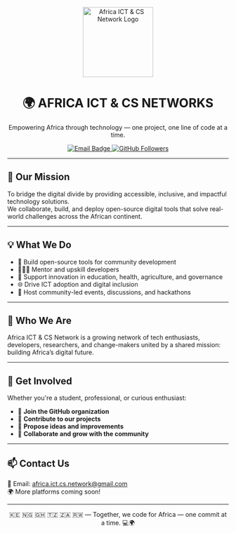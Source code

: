 <!-- org-profile-readme -->

<p align="center">
  <img src="https://avatars.githubusercontent.com/u/223937537?s=200&v=4" alt="Africa ICT & CS Network Logo" width="160" />
</p>

<h1 align="center">🌍 AFRICA ICT & CS NETWORKS</h1>

<p align="center">
  Empowering Africa through technology — one project, one line of code at a time.
</p>

<p align="center">
  <a href="mailto:africa.ict.cs.network@gmail.com">
    <img src="https://img.shields.io/badge/email-africa.ict.cs.network@gmail.com-blue?style=for-the-badge&logo=gmail" alt="Email Badge" />
  </a>
  <a href="https://github.com/africaictnetwork">
    <img src="https://img.shields.io/github/followers/africaictnetwork?label=Follow&style=for-the-badge" alt="GitHub Followers" />
  </a>
</p>

---

## 🚀 Our Mission

To bridge the digital divide by providing accessible, inclusive, and impactful technology solutions.  
We collaborate, build, and deploy open-source digital tools that solve real-world challenges across the African continent.

---

## 💡 What We Do

- 🌱 Build open-source tools for community development  
- 👨🏽‍💻 Mentor and upskill developers  
- 🧠 Support innovation in education, health, agriculture, and governance  
- 🌐 Drive ICT adoption and digital inclusion  
- 💬 Host community-led events, discussions, and hackathons  

---

## 👥 Who We Are

Africa ICT & CS Network is a growing network of tech enthusiasts, developers, researchers, and change-makers united by a shared mission: building Africa’s digital future.

---

## 🤝 Get Involved

Whether you're a student, professional, or curious enthusiast:
- 🌟 **Join the GitHub organization**
- 🔧 **Contribute to our projects**
- 💬 **Propose ideas and improvements**
- 🚀 **Collaborate and grow with the community**

---

## 📫 Contact Us

📧 Email: [africa.ict.cs.network@gmail.com](mailto:africa.ict.cs.network@gmail.com)  
🌍 More platforms coming soon!

---

<p align="center">🇰🇪 🇳🇬 🇬🇭 🇹🇿 🇿🇦 🇷🇼 — Together, we code for Africa — one commit at a time. 💻🌍</p>
